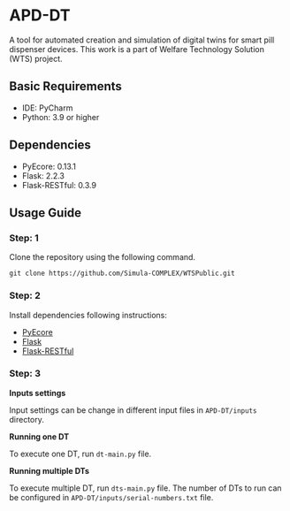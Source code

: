 # APD-DT
A tool for automated creation and simulation of digital twins for smart pill dispenser devices. 
This work is a part of Welfare Technology Solution (WTS) project. 

[//]: # (The repository contains open-source implementation)


## Basic Requirements

* IDE: PyCharm
* Python: 3.9 or higher 

## Dependencies

* PyEcore: 0.13.1 
* Flask: 2.2.3
* Flask-RESTful: 0.3.9

## Usage Guide

### Step: 1 
Clone the repository using the following command.
```
git clone https://github.com/Simula-COMPLEX/WTSPublic.git
```
### Step: 2
Install dependencies following instructions:

* [PyEcore](https://pyecore.readthedocs.io/en/latest/user/install.html)
* [Flask](https://flask.palletsprojects.com/en/2.2.x/installation/)
* [Flask-RESTful](https://flask-restful.readthedocs.io/en/latest/installation.html)

### Step: 3
**Inputs settings**

Input settings can be change in different input files in `APD-DT/inputs` directory. 

**Running one DT**

To execute one DT, run `dt-main.py` file.  

**Running multiple DTs**

To execute multiple DT, run `dts-main.py` file. The number of DTs to run can be configured in `APD-DT/inputs/serial-numbers.txt` file.  